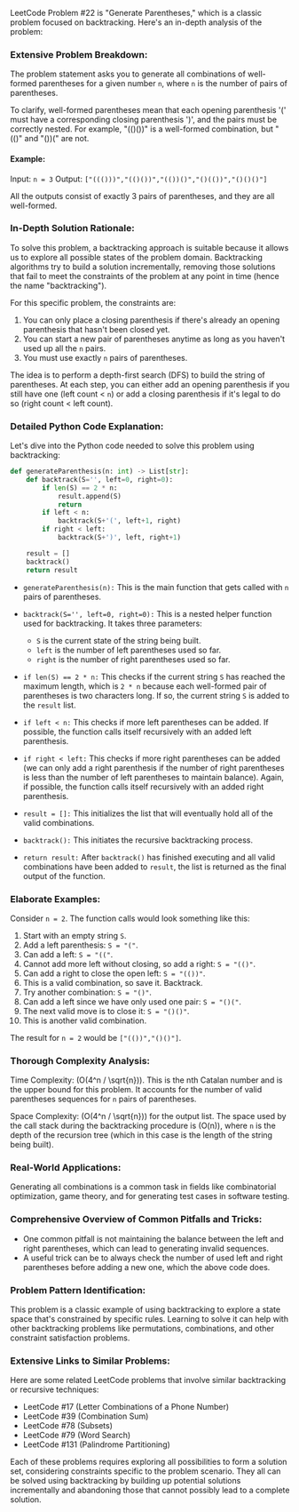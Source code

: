 LeetCode Problem #22 is "Generate Parentheses," which is a classic problem focused on backtracking. Here's an in-depth analysis of the problem:

### Extensive Problem Breakdown:

The problem statement asks you to generate all combinations of well-formed parentheses for a given number `n`, where `n` is the number of pairs of parentheses.

To clarify, well-formed parentheses mean that each opening parenthesis '(' must have a corresponding closing parenthesis ')', and the pairs must be correctly nested. For example, "(()())" is a well-formed combination, but "(()" and "())(" are not.

#### Example:

Input: `n = 3`
Output: `["((()))","(()())","(())()","()(())","()()()"]`

All the outputs consist of exactly 3 pairs of parentheses, and they are all well-formed.

### In-Depth Solution Rationale:

To solve this problem, a backtracking approach is suitable because it allows us to explore all possible states of the problem domain. Backtracking algorithms try to build a solution incrementally, removing those solutions that fail to meet the constraints of the problem at any point in time (hence the name "backtracking").

For this specific problem, the constraints are:

1. You can only place a closing parenthesis if there's already an opening parenthesis that hasn't been closed yet.
2. You can start a new pair of parentheses anytime as long as you haven't used up all the `n` pairs.
3. You must use exactly `n` pairs of parentheses.

The idea is to perform a depth-first search (DFS) to build the string of parentheses. At each step, you can either add an opening parenthesis if you still have one (left count < `n`) or add a closing parenthesis if it's legal to do so (right count < left count).

### Detailed Python Code Explanation:

Let's dive into the Python code needed to solve this problem using backtracking:

```python
def generateParenthesis(n: int) -> List[str]:
    def backtrack(S='', left=0, right=0):
        if len(S) == 2 * n:
            result.append(S)
            return
        if left < n:
            backtrack(S+'(', left+1, right)
        if right < left:
            backtrack(S+')', left, right+1)

    result = []
    backtrack()
    return result
```

- `generateParenthesis(n):` This is the main function that gets called with `n` pairs of parentheses.

- `backtrack(S='', left=0, right=0):` This is a nested helper function used for backtracking. It takes three parameters:
    - `S` is the current state of the string being built.
    - `left` is the number of left parentheses used so far.
    - `right` is the number of right parentheses used so far.

- `if len(S) == 2 * n:` This checks if the current string `S` has reached the maximum length, which is `2 * n` because each well-formed pair of parentheses is two characters long. If so, the current string `S` is added to the `result` list.

- `if left < n:` This checks if more left parentheses can be added. If possible, the function calls itself recursively with an added left parenthesis.

- `if right < left:` This checks if more right parentheses can be added (we can only add a right parenthesis if the number of right parentheses is less than the number of left parentheses to maintain balance). Again, if possible, the function calls itself recursively with an added right parenthesis.

- `result = []:` This initializes the list that will eventually hold all of the valid combinations.

- `backtrack():` This initiates the recursive backtracking process.

- `return result:` After `backtrack()` has finished executing and all valid combinations have been added to `result`, the list is returned as the final output of the function.

### Elaborate Examples:

Consider `n = 2`. The function calls would look something like this:

1. Start with an empty string `S`.
2. Add a left parenthesis: `S = "("`.
3. Can add a left: `S = "(("`.
4. Cannot add more left without closing, so add a right: `S = "(()"`.
5. Can add a right to close the open left: `S = "(())"`.
6. This is a valid combination, so save it. Backtrack.
7. Try another combination: `S = "()"`.
8. Can add a left since we have only used one pair: `S = "()("`.
9. The next valid move is to close it: `S = "()()"`.
10. This is another valid combination.

The result for `n = 2` would be `["(())","()()"]`.

### Thorough Complexity Analysis:

Time Complexity: \(O(4^n / \sqrt{n})\). This is the nth Catalan number and is the upper bound for this problem. It accounts for the number of valid parentheses sequences for `n` pairs of parentheses.

Space Complexity: \(O(4^n / \sqrt{n})\) for the output list. The space used by the call stack during the backtracking procedure is \(O(n)\), where `n` is the depth of the recursion tree (which in this case is the length of the string being built).

### Real-World Applications:

Generating all combinations is a common task in fields like combinatorial optimization, game theory, and for generating test cases in software testing.

### Comprehensive Overview of Common Pitfalls and Tricks:

- One common pitfall is not maintaining the balance between the left and right parentheses, which can lead to generating invalid sequences.
- A useful trick can be to always check the number of used left and right parentheses before adding a new one, which the above code does.

### Problem Pattern Identification:

This problem is a classic example of using backtracking to explore a state space that's constrained by specific rules. Learning to solve it can help with other backtracking problems like permutations, combinations, and other constraint satisfaction problems.

### Extensive Links to Similar Problems:

Here are some related LeetCode problems that involve similar backtracking or recursive techniques:

- LeetCode #17 (Letter Combinations of a Phone Number)
- LeetCode #39 (Combination Sum)
- LeetCode #78 (Subsets)
- LeetCode #79 (Word Search)
- LeetCode #131 (Palindrome Partitioning)

Each of these problems requires exploring all possibilities to form a solution set, considering constraints specific to the problem scenario. They all can be solved using backtracking by building up potential solutions incrementally and abandoning those that cannot possibly lead to a complete solution.